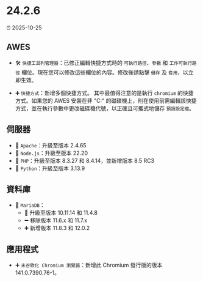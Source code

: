 # 24.2.6

⏰ 2025-10-25

## AWES
- 🛠️ `快捷工具列管理器`：已修正編輯快捷方式時的 `可執行路徑`、`參數` 和 `工作可執行路徑` 欄位。現在您可以修改這些欄位的內容。修改後請點擊 `儲存` 及 `套用`，以立即生效。

- ➕ `快捷方式`：新增多個快捷方式。
其中最值得注意的是執行 `chromium` 的快捷方式。如果您的 AWES 安裝在非 "C:\" 的磁碟機上，則在使用前需編輯該快捷方式，並在執行參數中更改磁碟機代號，以正確且可攜式地儲存 `預設設定檔`。

## 伺服器
- 🔄 `Apache`：升級至版本 2.4.65  
- 🔄 `Node.js`：升級至版本 22.20  
- 🔄 `PHP`：升級至版本 8.3.27 和 8.4.14，並新增版本 8.5 RC3  
- 🔄 `Python`：升級至版本 3.13.9  

## 資料庫
- 🔄 `MariaDB`：  
    - 🔄 升級至版本 10.11.14 和 11.4.8  
    - ➖ 移除版本 11.6.x 和 11.7.x  
    - ➕ 新增版本 11.8.3 和 12.0.2  

## 應用程式
- ➕ `未谷歌化 Chromium 瀏覽器`：新增此 Chromium 發行版的版本 141.0.7390.76-1。
